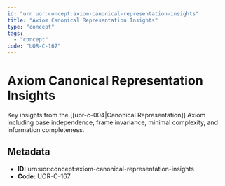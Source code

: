 ```yaml
---
id: "urn:uor:concept:axiom-canonical-representation-insights"
title: "Axiom Canonical Representation Insights"
type: "concept"
tags:
  - "concept"
code: "UOR-C-167"
---
```


# Axiom Canonical Representation Insights

Key insights from the [[uor-c-004|Canonical Representation]] Axiom including base independence, frame invariance, minimal complexity, and information completeness.

## Metadata

- **ID:** urn:uor:concept:axiom-canonical-representation-insights
- **Code:** UOR-C-167
